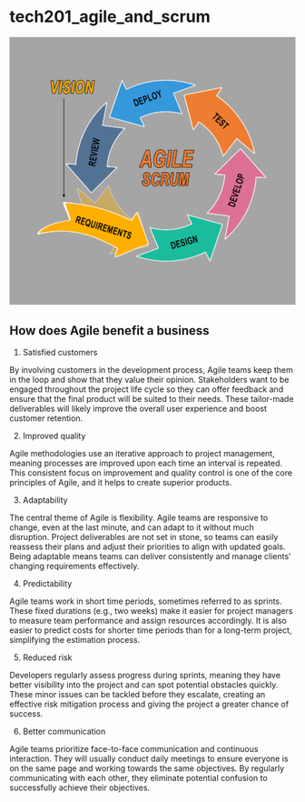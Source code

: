 # tech201_agile_and_scrum
![](git.png)
## How does Agile benefit a business

1. Satisfied customers

By involving customers in the development process, Agile teams keep them in the loop and show that they value their opinion. Stakeholders want to be engaged throughout the project life cycle so they can offer feedback and ensure that the final product will be suited to their needs. These tailor-made deliverables will likely improve the overall user experience and boost customer retention.

2. Improved quality 

Agile methodologies use an iterative approach to project management, meaning processes are improved upon each time an interval is repeated. This consistent focus on improvement and quality control is one of the core principles of Agile, and it helps to create superior products.

3. Adaptability

The central theme of Agile is flexibility. Agile teams are responsive to change, even at the last minute, and can adapt to it without much disruption. Project deliverables are not set in stone, so teams can easily reassess their plans and adjust their priorities to align with updated goals. Being adaptable means teams can deliver consistently and manage clients’ changing requirements effectively.

4. Predictability 

Agile teams work in short time periods, sometimes referred to as sprints. These fixed durations (e.g., two weeks) make it easier for project managers to measure team performance and assign resources accordingly. It is also easier to predict costs for shorter time periods than for a long-term project, simplifying the estimation process. 

5. Reduced risk

Developers regularly assess progress during sprints, meaning they have better visibility into the project and can spot potential obstacles quickly. These minor issues can be tackled before they escalate, creating an effective risk mitigation process and giving the project a greater chance of success.

6. Better communication

Agile teams prioritize face-to-face communication and continuous interaction. They will usually conduct daily meetings to ensure everyone is on the same page and working towards the same objectives. By regularly communicating with each other, they eliminate potential confusion to successfully achieve their objectives. 
